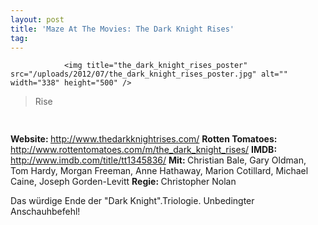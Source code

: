```yaml
---
layout: post
title: 'Maze At The Movies: The Dark Knight Rises'
tag: 
---
```



                <img title="the_dark_knight_rises_poster" src="/uploads/2012/07/the_dark_knight_rises_poster.jpg" alt="" width="338" height="500" />
<blockquote>Rise</blockquote>
<img class="alignnone size-full wp-image-5898" title="movie_review_5stars" src="/uploads/2010/02/movie_review_5stars.png" alt="" width="75" height="15" />
<p><strong> Website: </strong><a href="http://www.thedarkknightrises.com/">http://www.thedarkknightrises.com/</a>
<strong>Rotten Tomatoes: </strong><a href="http://www.rottentomatoes.com/m/the_dark_knight_rises/">http://www.rottentomatoes.com/m/the_dark_knight_rises/</a>
<strong>IMDB:  </strong><a href="http://www.imdb.com/title/tt1345836/">http://www.imdb.com/title/tt1345836/</a>
<strong>Mit: </strong>Christian Bale, Gary Oldman, Tom Hardy, Morgan Freeman, Anne Hathaway, Marion Cotillard, Michael Caine, Joseph Gorden-Levitt
<strong>Regie: </strong>Christopher Nolan</p>
<p>Das würdige Ende der &quot;Dark Knight&quot;.Triologie. Unbedingter Anschauhbefehl!</p>
            
